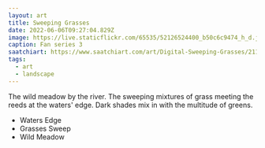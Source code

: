 ```yaml
---
layout: art
title: Sweeping Grasses
date: 2022-06-06T09:27:04.829Z
image: https://live.staticflickr.com/65535/52126524400_b50c6c9474_h_d.jpg
caption: Fan series 3
saatchiart: https://www.saatchiart.com/art/Digital-Sweeping-Grasses/2113733/9903339/view
tags:
  - art
  - landscape
---
```

The wild meadow by the river. The sweeping mixtures of grass meeting the reeds at the waters' edge. Dark shades mix in with the multitude of greens.

* Waters Edge
* Grasses Sweep
* Wild Meadow
